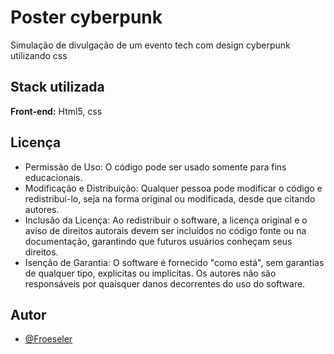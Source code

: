 
# Poster cyberpunk

Simulação de divulgação de um evento tech com design cyberpunk utilizando css


## Stack utilizada

**Front-end:** Html5, css



## Licença

- Permissão de Uso: O código pode ser usado somente para fins educacionais.
- Modificação e Distribuição: Qualquer pessoa pode modificar o código e redistribuí-lo, seja na forma original ou modificada, desde que citando autores.
- Inclusão da Licença: Ao redistribuir o software, a licença original e o aviso de direitos autorais devem ser incluídos no código fonte ou na documentação, garantindo que futuros usuários conheçam seus direitos.
- Isenção de Garantia: O software é fornecido "como está", sem garantias de qualquer tipo, explícitas ou implícitas. Os autores não são responsáveis por quaisquer danos decorrentes do uso do software.

## Autor

- [@Froeseler](https://www.github.com/Froeseler)

